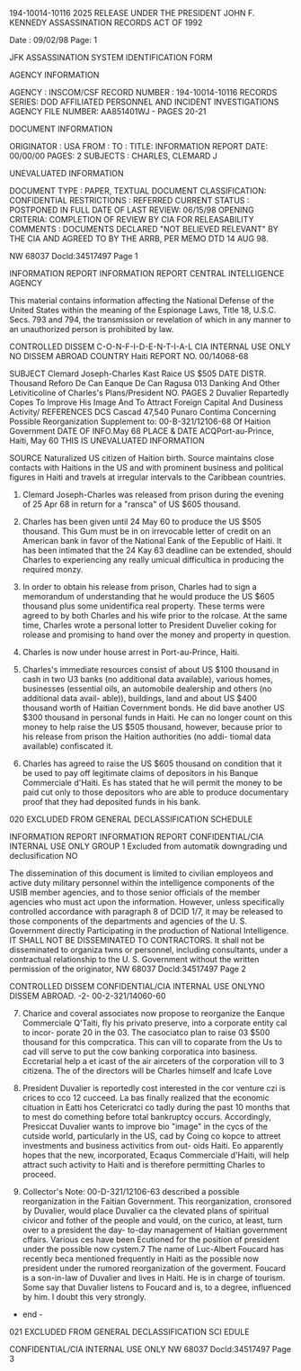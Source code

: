 194-10014-10116
2025 RELEASE UNDER THE PRESIDENT JOHN F. KENNEDY ASSASSINATION RECORDS ACT OF 1992

Date : 09/02/98
Page: 1

JFK ASSASSINATION SYSTEM
IDENTIFICATION FORM

AGENCY INFORMATION

AGENCY : INSCOM/CSF
RECORD NUMBER : 194-10014-10116
RECORDS SERIES: DOD AFFILIATED PERSONNEL AND INCIDENT INVESTIGATIONS
AGENCY FILE NUMBER: AA851401WJ - PAGES 20-21

DOCUMENT INFORMATION

ORIGINATOR : USA
FROM :
TO :
TITLE: INFORMATION REPORT
DATE: 00/00/00
PAGES: 2
SUBJECTS : CHARLES, CLEMARD J

UNEVALUATED INFORMATION

DOCUMENT TYPE : PAPER, TEXTUAL DOCUMENT
CLASSIFICATION: CONFIDENTIAL
RESTRICTIONS : REFERRED
CURRENT STATUS : POSTPONED IN FULL
DATE OF LAST REVIEW: 06/15/98
OPENING CRITERIA: COMPLETION OF REVIEW BY CIA FOR RELEASABILITY
COMMENTS : DOCUMENTS DECLARED "NOT BELIEVED RELEVANT" BY THE CIA
AND AGREED TO BY THE ARRB, PER MEMO DTD 14 AUG 98.

NW 68037 Docld:34517497 Page 1

INFORMATION REPORT INFORMATION REPORT
CENTRAL INTELLIGENCE AGENCY

This material contains information affecting the National Defense of the United States within the meaning of the Espionage Laws, Title
18, U.S.C. Secs. 793 and 794, the transmission or revelation of which in any manner to an unauthorized person is prohibited by law.

CONTROLLED DISSEM C-O-N-F-I-D-E-N-T-I-A-L
CIA INTERNAL USE ONLY NO DISSEM ABROAD
COUNTRY Haiti REPORT NO. 00/14068-68

SUBJECT Clemard Joseph-Charles Kast Raice US $505 DATE DISTR.
Thousand Reforo De Can Eanque De Can Ragusa 013 Danking And Other
Letiviticoline of Charles's Plans/President NO. PAGES 2
Duvalier Repartedly Copes To Improve His Image And
To Attract Foreign Capital And Dusiness Activity/ REFERENCES DCS Cascad 47,540
Punaro Contima Concerning Possible Reorganization Supplement to: 00-B-321/12106-68
Of Haition Government
DATE OF INFO.May 68
PLACE & DATE ACQPort-au-Prince, Haiti, May 60
THIS IS UNEVALUATED INFORMATION

SOURCE Naturalized US citizen of Haition birth. Source maintains close contacts
with Haitions in the US and with prominent business and political figures
in Haiti and travels at irregular intervals to the Caribbean countries.

1. Clemard Joseph-Charles was released from prison during the evening of 25 Apr
68 in return for a "ransca" of US $605 thousand.

2. Charles has been given until 24 May 60 to produce the US $505 thousand. This
Gum must be in on irrevocable letter of credit on an American bank in favor
of the National Eank of the Eepublic of Haiti. It has been intimated that
the 24 Kay 63 deadline can be extended, should Charles to experiencing any
really umicual difficultica in producing the required monzy.

3. In order to obtain his release from prison, Charles had to sign a memorandum
of understanding that he would produce the US $605 thousand plus some
unidentifica real property. These terms were agreed to by both Charles and
his wife prior to the rolcase. At the same time, Charles wrote a personal
lotter to President Duvelier coking for rolease and promising to hand over
the money and property in question.

4. Charles is now under house arrest in Port-au-Prince, Haiti.

5. Charles's immediate resources consist of about US $100 thousand in cash in
two U3 banks (no additional data available), various homes, businesses
(essential oils, an automobile dealership and others (no additional data avail-
able)), buildings, land and about US $400 thousand worth of Haitian Covernment
bonds. He did bave another US $300 thousand in personal funds in Haiti. He
can no longer count on this money to help raise the US $505 thousand, however,
because prior to his release from prison the Haition authorities (no addi-
tiomal data available) confiscated it.

6. Charles has agreed to raise the US $605 thousand on condition that it be used
to pay off legitimate claims of depositors in his Banque Commerciale d'Haiti.
Es has stated that he will permit the money to be paid cut only to those
depositors who are able to produce documentary proof that they had deposited
funds in his bank.

020
EXCLUDED FROM GENERAL
DECLASSIFICATION SCHEDULE

INFORMATION REPORT INFORMATION REPORT
CONFIDENTIAL/CIA INTERNAL USE ONLY GROUP 1
Excluded from automatik
downgrading und
declusification
NO

The dissemination of this document is limited to civilian employeos and active duty military personnel within the intelligence components
of the USIB member agencies, and to those senior officials of the member agencies who must act upon the information. However, unless specifically controlled
accordance with paragraph 8 of DCID 1/7, it may be released to those components of the departments and agencies of the U. S. Government directly
Participating in the production of National Intelligence. IT SHALL NOT BE DISSEMINATED TO CONTRACTORS. It shall not be disseminated to organiza
twns or personnel, including consultants, under a contractual relationship to the U. S. Government without the written permission of the originator,
NW 68037 Docld:34517497 Page 2

CONTROLLED DISSEM CONFIDENTIAL/CIA INTERNAL USE ONLYNO DISSEM ABROAD.
-2-
00-2-321/14060-60

7. Charice and coveral associates now propose to reorganize the Eanque Commerciale
Q'Taiti, fly his privato preserve, into a corporate entity cal to incor-
porate 20 in the 03. The casociatco plan to raise 03 $500 thousand for this
compcratica. This can vill to coparate from the Us to cad vill
serve to put the cow banking corporatica into basiness. Eccretarial help a
et icast of the air airceters of the corporation vill to 3 citizena.
The of the directors will be Charles himself and Icafe Love

8. President Duvalier is reportedly cost interested in the cor venture czi is
crices to cco 12 cucceed. La bas finally realized that the economic cituation
in Eatti hos Cetericratci co tadly during the past 10 months that to mest do
comething before total bankruptcy occurs. Accordingly, Presiccat Duvalier wants
to improve bio "image" in the cycs of the cutside world, particularly in the US,
cad by Coing co kopce to attreet investments and business activitics from out-
oids Haiti. Eo apparently hopes that the new, incorporated, Ecaqus Commerciale
d'Haiti, will help attract such activity to Haiti and is therefore permitting
Charles to proceed.

9. Collector's Note: 00-D-321/12106-63 described a possible reorganization in
the Faitian Government. This reorganization, cronsored by Duvalier, would
place Duvalier ca the clevated plans of spiritual civicor and fother of the
people and vould, on the curico, at least, turn over to a president the day-
to-day management of Haitian government cffairs. Various ces have been
Ecutioned for the position of president under the possible now cystem.7 The
name of Luc-Albert Foucard has recently beca mentioned frequently in Haiti as
the possible now president under the rumored reorganization of the goverment.
Foucard is a son-in-law of Duvalier and lives in Haiti. He is in charge of
tourism. Some say that Duvalier listens to Foucard and is, to a degree,
influenced by him. I doubt this very strongly.

- end -

021
EXCLUDED FROM GENERAL
DECLASSIFICATION SCI EDULE

CONFIDENTIAL/CIA INTERNAL USE ONLY
NW 68037 Docld:34517497 Page 3
